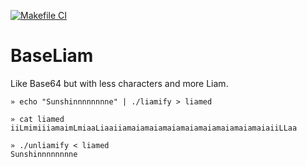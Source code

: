 [![Makefile CI](https://github.com/charliebillen/base-liam/actions/workflows/makefile.yml/badge.svg)](https://github.com/charliebillen/base-liam/actions/workflows/makefile.yml)

# BaseLiam

Like Base64 but with less characters and more Liam.

```
» echo "Sunshinnnnnnnne" | ./liamify > liamed

» cat liamed
iiLmimiiiamaimLmiaaLiaaiiamaiamaiamaiamaiamaiamaiamaiamaiaiiLLaa

» ./unliamify < liamed
Sunshinnnnnnnne
```
